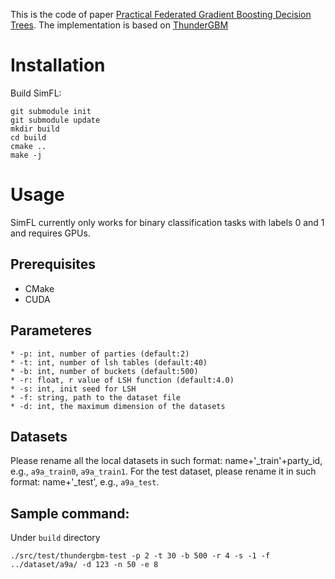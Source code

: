 This is the code of paper [Practical Federated Gradient Boosting Decision Trees](https://arxiv.org/pdf/1911.04206.pdf). The implementation is based on [ThunderGBM](https://github.com/Xtra-Computing/thundergbm.git)

# Installation

Build SimFL:
```
git submodule init
git submodule update
mkdir build
cd build
cmake ..
make -j
```


# Usage

SimFL currently only works for binary classification tasks with labels 0 and 1 and requires GPUs.

## Prerequisites
* CMake
* CUDA

## Parameteres

```
* -p: int, number of parties (default:2)
* -t: int, number of lsh tables (default:40)
* -b: int, number of buckets (default:500)
* -r: float, r value of LSH function (default:4.0)
* -s: int, init seed for LSH
* -f: string, path to the dataset file
* -d: int, the maximum dimension of the datasets
```

## Datasets

Please rename all the local datasets in such format: name+'_train'+party_id, e.g., `a9a_train0`, `a9a_train1`. For the test dataset, please rename it in such format: name+'_test', e.g., `a9a_test`.

## Sample command:
Under `build` directory

```
./src/test/thundergbm-test -p 2 -t 30 -b 500 -r 4 -s -1 -f ../dataset/a9a/ -d 123 -n 50 -e 8
```

